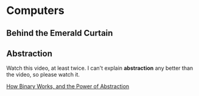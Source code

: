 # Computers

## Behind the Emerald Curtain

## Abstraction

Watch this video, at least twice.
I can't explain **abstraction** any better than the video, so please watch it.

[How Binary Works, and the Power of Abstraction](https://www.youtube.com/watch?v=PMpNhbMjDj0)